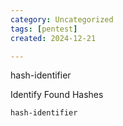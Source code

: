 ```yaml
---
category: Uncategorized
tags: [pentest]
created: 2024-12-21

---
```

hash-identifier

Identify Found Hashes

~~~bash
hash-identifier
~~~

